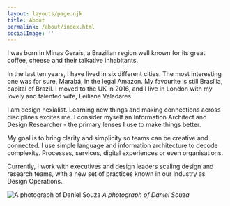 ```yaml
---
layout: layouts/page.njk
title: About
permalink: /about/index.html
socialImage: ''
---
```


I was born in Minas Gerais, a Brazilian region well known for its great coffee, cheese and their talkative inhabitants.

In the last ten years, I have lived in six different cities. The most interesting one was for sure, Marabá, in the legal Amazon. My favourite is still Brasília, capital of Brazil. I moved to the UK in 2016, and I live in London with my lovely and talented wife, Leiliane Valadares.

I am design nexialist. Learning new things and making connections across disciplines excites me. I consider myself an Information Architect and Design Researcher - the primary lenses I use to make things better.

My goal is to bring clarity and simplicity so teams can be creative and connected. I use simple language and information architecture to decode complexity. Processes, services, digital experiences or even organisations.

Currently, I work with executives and design leaders scaling design and research teams, with a new set of practices known in our industry as Design Operations.

![A photograph of Daniel Souza](/images/daniel_souza_photo.jpg 'A photograph of Daniel Souza ')
_A photograph of Daniel Souza_
